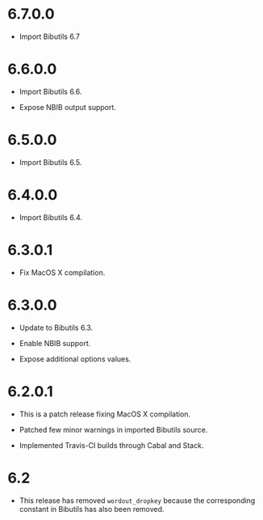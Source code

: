 # 6.7.0.0

  - Import Bibutils 6.7


# 6.6.0.0

  - Import Bibutils 6.6.

  - Expose NBIB output support.


# 6.5.0.0

  - Import Bibutils 6.5.


# 6.4.0.0

  - Import Bibutils 6.4.


# 6.3.0.1

  - Fix MacOS X compilation.


# 6.3.0.0

  - Update to Bibutils 6.3.

  - Enable NBIB support.

  - Expose additional options values.


# 6.2.0.1

  - This is a patch release fixing MacOS X compilation.

  - Patched few minor warnings in imported Bibutils source.

  - Implemented Travis-CI builds through Cabal and Stack.


# 6.2

  - This release has removed `wordout_dropkey` because the corresponding
    constant in Bibutils has also been removed.
